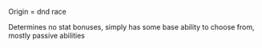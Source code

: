 Origin = dnd race

Determines no stat bonuses, simply has some base ability to choose from, mostly passive abilities